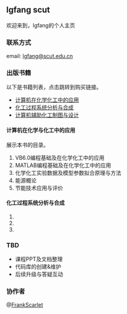 ## lgfang scut

欢迎来到，lgfang的个人主页

### 联系方式

email: lgfang@scut.edu.cn


### 出版书籍

以下是书籍列表，点击跳转到购买链接。
- [计算机在化学化工中的应用](https://item.jd.com/12198507.html)
- [化工过程系统分析与合成](https://item.jd.com/11334831.html)
- [计算机辅助化工制图与设计](https://item.jd.com/10281011.html)

#### 计算机在化学与化工中的应用

展示本书的目录。
1. VB6.0编程基础及在化学化工中的应用
2. MATLAB编程基础及在化学化工中的应用
3. 化学化工实验数据及模型参数拟合原理与方法
4. 能源概论
5. 节能技术应用与评价

#### 化工过程系统分析与合成

1. 
2. 
3. 

### TBD
- 课程PPT及文档整理
- 代码库的创建&维护
- 后续升级与答疑互动

### 协作者

@[FrankScarlet](https://github.com/FrankScarlet)
